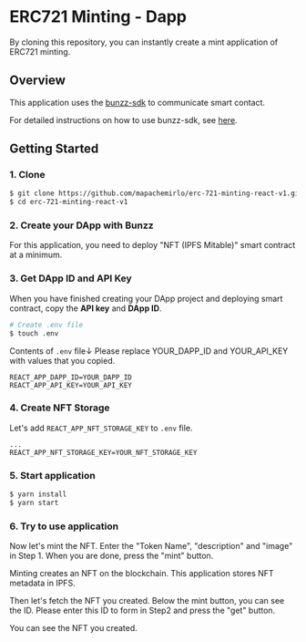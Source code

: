 # ERC721 Minting - Dapp

By cloning this repository, you can instantly create a mint application of ERC721 minting.

## Overview

This application uses the [bunzz-sdk](https://www.npmjs.com/package/bunzz-sdk) to communicate smart contact.

For detailed instructions on how to use bunzz-sdk, see [here](https://www.npmjs.com/package/bunzz-sdk).

## Getting Started

### 1. Clone

```bash
$ git clone https://github.com/mapachemirlo/erc-721-minting-react-v1.git
$ cd erc-721-minting-react-v1
```

### 2. Create your DApp with Bunzz

For this application, you need to deploy "NFT (IPFS Mitable)" smart contract at a minimum.

### 3. Get DApp ID and API Key

When you have finished creating your DApp project and deploying smart contract, copy the **API key** and **DApp ID**.


```bash
# Create .env file
$ touch .env
```

Contents of `.env` file↓
Please replace YOUR_DAPP_ID and YOUR_API_KEY with values that you copied.
```
REACT_APP_DAPP_ID=YOUR_DAPP_ID
REACT_APP_API_KEY=YOUR_API_KEY
```

### 4. Create NFT Storage


Let's add `REACT_APP_NFT_STORAGE_KEY` to `.env` file.
```
...
REACT_APP_NFT_STORAGE_KEY=YOUR_NFT_STORAGE_KEY
```

### 5. Start application

```bash
$ yarn install
$ yarn start
```

### 6. Try to use application

Now let's mint the NFT. Enter the "Token Name", "description" and "image" in Step 1.
When you are done, press the "mint" button.

Minting creates an NFT on the blockchain.
This application stores NFT metadata in IPFS.

Then let's fetch the NFT you created. Below the mint button, you can see the ID. Please enter this ID to form in Step2 and press the "get" button.

You can see the NFT you created.
